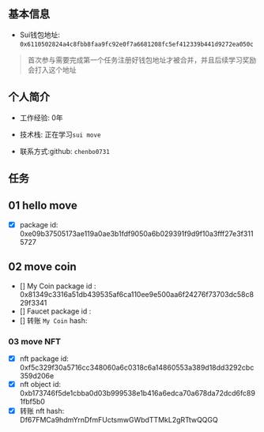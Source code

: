 ## 基本信息

- Sui钱包地址: `0x6110502824a4c8fbb8faa9fc92e0f7a6681208fc5ef412339b441d9272ea050c`

> 首次参与需要完成第一个任务注册好钱包地址才被合并，并且后续学习奖励会打入这个地址


## 个人简介

- 工作经验: 0年

- 技术栈: 正在学习`sui move` 

- 联系方式:github: `chenbo0731`

## 任务

##   01 hello move  

- [x] package id: 0xe09b37505173ae119a0ae3b1fdf9050a6b029391f9d9f10a3fff27e3f3115727

##   02 move coin
- [] My Coin package id : 0x81349c3316a51db439535af6ca110ee9e500aa6f24276f73703dc58c829f3341
- [] Faucet package id : 
- [] 转账 `My Coin` hash:

### 03 move NFT

- [x] nft package id: 0xf5c329f30a5716cc348060a6c0318c6a14860553a389d18dd3292cbc359d206e
- [x] nft object id: 0xb173746f5de1cbba0d03b999538e1b416a6edca70a678da72dcd6fc891fbf5b0
- [x] 转账 nft hash: Df67FMCa9hdmYrnDfmFUctsmwGWbdTTMkL2gRTtwQQGQ
